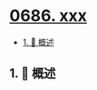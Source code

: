 # [0686. xxx](https://github.com/Tdahuyou/TNotes.leetcode/tree/main/notes/0686.%20xxx)

<!-- region:toc -->

- [1. 📝 概述](#1--概述)

<!-- endregion:toc -->

## 1. 📝 概述
